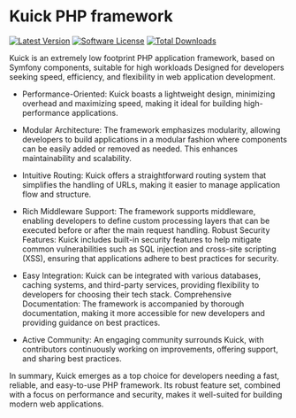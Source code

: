 # Kuick PHP framework
[![Latest Version](https://img.shields.io/github/release/milejko/kuick-framework.svg?style=flat-square)](https://github.com/milejko/kuick-framework)
[![Software License](https://img.shields.io/badge/license-MIT-brightgreen.svg?style=flat-square)](LICENSE)
[![Total Downloads](https://img.shields.io/packagist/dt/kuick/framework.svg?style=flat-square)](https://packagist.org/packages/kuick/framework)

Kuick is an extremely low footprint PHP application framework, based on Symfony components, suitable for high workloads
Designed for developers seeking speed, efficiency, and flexibility in web application development.

- Performance-Oriented: 
Kuick boasts a lightweight design, minimizing overhead and maximizing speed, making it ideal for building high-performance applications.

- Modular Architecture: 
The framework emphasizes modularity, allowing developers to build applications in a modular fashion where components can be easily added or removed as needed. This enhances maintainability and scalability.

- Intuitive Routing:
Kuick offers a straightforward routing system that simplifies the handling of URLs, making it easier to manage application flow and structure.

- Rich Middleware Support:
The framework supports middleware, enabling developers to define custom processing layers that can be executed before or after the main request handling.
Robust Security Features: Kuick includes built-in security features to help mitigate common vulnerabilities such as SQL injection and cross-site scripting (XSS), ensuring that applications adhere to best practices for security.

- Easy Integration:
Kuick can be integrated with various databases, caching systems, and third-party services, providing flexibility to developers for choosing their tech stack.
Comprehensive Documentation: The framework is accompanied by thorough documentation, making it more accessible for new developers and providing guidance on best practices.

- Active Community:
An engaging community surrounds Kuick, with contributors continuously working on improvements, offering support, and sharing best practices.

In summary, Kuick emerges as a top choice for developers needing a fast, reliable, and easy-to-use PHP framework. Its robust feature set, combined with a focus on performance and security, makes it well-suited for building modern web applications.